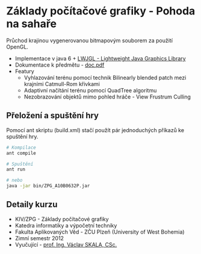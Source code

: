 # Základy počítačové grafiky - Pohoda na sahaře

Průchod krajinou vygenerovanou bitmapovým souborem za použití OpenGL.

* Implementace v java 6 + [LWJGL - Lightweight Java Graphics Library](http://www.lwjgl.org/)
* Dokumentace k předmětu - [doc.pdf](doc/doc.pdf)
* Featury
  * Vyhlazování terénu pomocí technik Bilinearly blended patch mezi krajními Catmull-Rom křivkami
  * Adaptivní načítání terénu pomocí QuadTree algoritmu
  * Nezobrazování objektů mimo pohled hráče - View Frustrum Culling
  
## Přeložení a spuštění hry
Pomocí ant skriptu (build.xml) stačí použít pár jednoduchých příkazů ke spuštění hry.

```bash
# Kompilace
ant compile

# Spuštění
ant run

# nebo
java -jar bin/ZPG_A10B0632P.jar
```


## Detaily kurzu
* KIV/ZPG - Základy počítačové grafiky
* Katedra informatiky a výpočetní techniky
* Fakulta Aplikovaných Věd - ZČU Plzeň (University of West Bohemia)
* Zimní semestr 2012
* Vyučující - [prof. Ing. Václav  SKALA, CSc.](http://www.vaclavskala.eu/)
